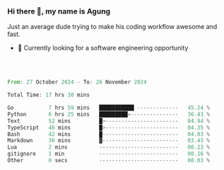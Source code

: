 ### Hi there 👋, my name is Agung
Just an average dude trying to make his coding workflow awesome and fast.

<!--
**agungfir98/agungfir98** is a ✨ _special_ ✨ repository because its `README.md` (this file) appears on your GitHub profile.
-->

- 🔭 Currently looking for a software engineering opportunity
<br/>
<br/>
<!--START_SECTION:waka-->

```rust
From: 27 October 2024 - To: 26 November 2024

Total Time: 17 hrs 38 mins

Go           7 hrs 59 mins   ███████████ -------------   45.24 %
Python       6 hrs 25 mins   █████████>---------------   36.43 %
Text         52 mins         █>-----------------------   04.94 %
TypeScript   46 mins         █>-----------------------   04.35 %
Bash         42 mins         █------------------------   04.03 %
Markdown     36 mins         ▓------------------------   03.43 %
Lua          2 mins          -------------------------   00.23 %
gitignore    1 min           -------------------------   00.16 %
Other        0 secs          -------------------------   00.03 %
```

<!--END_SECTION:waka-->
